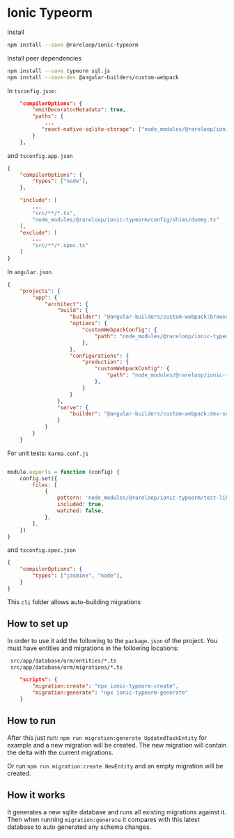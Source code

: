 # Ionic Typeorm

Install

``` sh
npm install --save @rareloop/ionic-typeorm
```

Install peer dependencies

``` sh
npm install --save typeorm sql.js
npm install --save-dev @angular-builders/custom-webpack
```

In `tsconfig.json`:

``` json
    "compilerOptions": {
        "emitDecoratorMetadata": true,
        "paths": {
            ...
           "react-native-sqlite-storage": ["node_modules/@rareloop/ionic-typeorm/config/shims/dummy.ts"],
        }
    },
```

and `tsconfig.app.json`

``` json
{
    "compilerOptions": {
        "types": ["node"],
    },

    "include": [
        ...
        "src/**/*.ts",
        "node_modules/@rareloop/ionic-typeorm/config/shims/dummy.ts"
    ],
    "exclude": [
        ...
        "src/**/*.spec.ts"
    ]
}
```

In `angular.json`

``` json
{
    "projects": {
        "app": {
            "architect": {
                "build": {
                    "builder": "@angular-builders/custom-webpack:browser",
                    "options": {
                        "customWebpackConfig": {
                            "path": "node_modules/@rareloop/ionic-typeorm/config/webpack.asm.js"
                        },
                    },
                    "configurations": {
                        "production": {
                            "customWebpackConfig": {
                                "path": "node_modules/@rareloop/ionic-typeorm/config/webpack.wasm.js"
                            },
                        }
                    }
                },
                "serve": {
                    "builder": "@angular-builders/custom-webpack:dev-server"
                }
            }
        }
    }
```

For unit tests: `karma.conf.js`

``` javascript

module.exports = function (config) {
    config.set({
        files: [
            {
                pattern: 'node_modules/@rareloop/ionic-typeorm/test-lib/sql.js.0.5.0/sql.js',
                included: true,
                watched: false,
            },
        ],
    })
}
```

and `tsconfig.spec.json`

``` json
{
    "compilerOptions": {
        "types": ["jasmine", "node"],
    }
}
```

This `cli` folder allows auto-building migrations

## How to set up

In order to use it add the following to the `package.json` of the project.
You must have entities and migrations in the following locations:

``` sh
 src/app/database/orm/entities/*.ts
 src/app/database/orm/migrations/*.ts
```

``` JSON
    "scripts": {
        "migration:create": "npx ionic-typeorm-create",
        "migration:generate": "npx ionic-typeorm-generate"
    }
```

## How to run

After this just run:
`npm run migration:generate UpdatedTaskEntity` for example and a new migration will be created.
The new migration will contain the delta with the current migrations.

Or run `npm run migration:create NewEntity` and an empty migration will be created.

## How it works

It generates a new sqlite database and runs all existing migrations against it.
Then when running `migration:generate` it compares with this latest database
to auto generated any schema changes.
